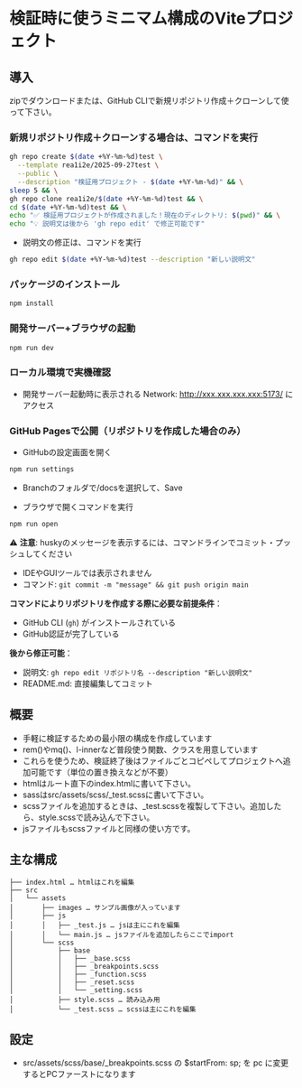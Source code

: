 # 検証時に使うミニマム構成のViteプロジェクト

## 導入

zipでダウンロードまたは、GitHub CLIで新規リポジトリ作成＋クローンして使って下さい。

### 新規リポジトリ作成＋クローンする場合は、コマンドを実行
```bash
gh repo create $(date +%Y-%m-%d)test \
  --template rea1i2e/2025-09-27test \
  --public \
  --description "検証用プロジェクト - $(date +%Y-%m-%d)" && \
sleep 5 && \
gh repo clone rea1i2e/$(date +%Y-%m-%d)test && \
cd $(date +%Y-%m-%d)test && \
echo "✅ 検証用プロジェクトが作成されました！現在のディレクトリ: $(pwd)" && \
echo "💡 説明文は後から 'gh repo edit' で修正可能です"
```

- 説明文の修正は、コマンドを実行
```bash
gh repo edit $(date +%Y-%m-%d)test --description "新しい説明文"
```

### パッケージのインストール

```bash
npm install
```

### 開発サーバー+ブラウザの起動

```bash
npm run dev
```

### ローカル環境で実機確認
- 開発サーバー起動時に表示される  Network: http://xxx.xxx.xxx.xxx:5173/ にアクセス


### GitHub Pagesで公開（リポジトリを作成した場合のみ）
- GitHubの設定画面を開く
```bash
npm run settings
```
- Branchのフォルダで/docsを選択して、Save

- ブラウザで開くコマンドを実行
```bash
npm run open
```


⚠️ **注意**: huskyのメッセージを表示するには、コマンドラインでコミット・プッシュしてください
- IDEやGUIツールでは表示されません
- コマンド: `git commit -m "message" && git push origin main`

**コマンドによりリポジトリを作成する際に必要な前提条件**：
- GitHub CLI (`gh`) がインストールされている
- GitHub認証が完了している

**後から修正可能**：
- 説明文: `gh repo edit リポジトリ名 --description "新しい説明文"`
- README.md: 直接編集してコミット


## 概要
- 手軽に検証するための最小限の構成を作成しています
- rem()やmq()、l-innerなど普段使う関数、クラスを用意しています
- これらを使うため、検証終了後はファイルごとコピペしてプロジェクトへ追加可能です（単位の置き換えなどが不要）
- htmlはルート直下のindex.htmlに書いて下さい。
- sassはsrc/assets/scss/_test.scssに書いて下さい。
- scssファイルを追加するときは、_test.scssを複製して下さい。追加したら、style.scssで読み込んで下さい。
- jsファイルもscssファイルと同様の使い方です。

## 主な構成

```
├── index.html … htmlはこれを編集
├── src
│   └── assets
│       ├── images … サンプル画像が入っています
│       ├── js
│       │   ├── _test.js … jsは主にこれを編集
│       │   └── main.js … jsファイルを追加したらここでimport
│       └── scss
│           ├── base
│           │   ├── _base.scss
│           │   ├── _breakpoints.scss
│           │   ├── _function.scss
│           │   ├── _reset.scss
│           │   └── _setting.scss
│           ├── style.scss … 読み込み用
│           └── _test.scss … scssは主にこれを編集
```


## 設定
- src/assets/scss/base/_breakpoints.scss の $startFrom: sp; を pc に変更するとPCファーストになります